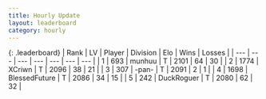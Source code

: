 ```yaml
---
title: Hourly Update
layout: leaderboard
category: hourly
---
```


{: .leaderboard}
| Rank | LV | Player | Division | Elo | Wins | Losses |
| --- | --- | --- | --- | --- | --- | --- |
| <span data-change="0">1</span> | 693 | <span title="ID: 207149">munhuu</span> | T | <span data-change="0">2101</span> | <span data-change="0">64</span> | <span data-change="0">30</span> |
| <span data-change="0">2</span> | 1774 | <span title="ID: 448883">XCriwn</span> | T | <span data-change="0">2096</span> | <span data-change="0">38</span> | <span data-change="0">21</span> |
| <span data-change="0">3</span> | 307 | <span title="ID: 719486">-pan-</span> | T | <span data-change="0">2091</span> | <span data-change="0">2</span> | <span data-change="0">1</span> |
| <span data-change="7">4</span> | 1698 | <span title="ID: 692745">BlessedFuture</span> | T | <span data-change="33">2086</span> | <span data-change="5">34</span> | <span data-change="0">15</span> |
| <span data-change="-1">5</span> | 242 | <span title="ID: 760389">DuckRoguer</span> | T | <span data-change="0">2080</span> | <span data-change="0">62</span> | <span data-change="0">32</span> |